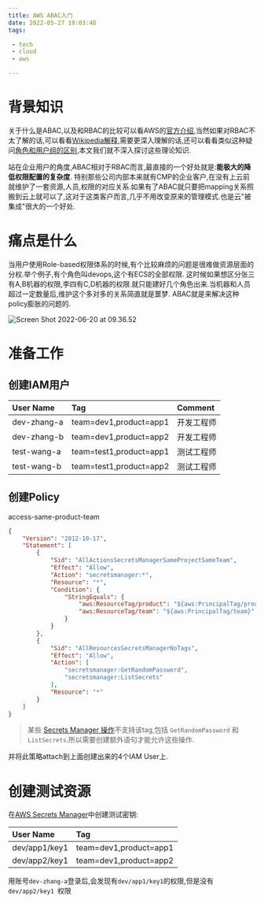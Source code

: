 ```yaml
---
title: AWS ABAC入门
date: 2022-05-27 19:03:48
tags:

 - tech
 - cloud
 - aws

---
```





# 背景知识

关于什么是ABAC,以及和RBAC的比较可以看AWS的[官方介绍](https://docs.aws.amazon.com/zh_cn/IAM/latest/UserGuide/introduction_attribute-based-access-control.html),当然如果对RBAC不太了解的话,可以看看[Wikipedia解释](https://en.wikipedia.org/wiki/Role-based_access_control),需要更深入理解的话,还可以看看类似这种疑问[角色和用户组的区别](https://stackoverflow.com/questions/7770728/group-vs-role-any-real-difference),本文我们就不深入探讨这些理论知识.

站在企业用户的角度,ABAC相对于RBAC而言,最直接的一个好处就是:**能极大的降低权限配置的复杂度**. 特别那些公司内部本来就有CMP的企业客户,在没有上云前就维护了一套资源,人员,权限的对应关系.如果有了ABAC就只要把mapping关系照搬到云上就可以了,这对于这类客户而言,几乎不用改变原来的管理模式.也是云"被集成"很大的一个好处.



# 痛点是什么

当用户使用Role-based权限体系的时候,有个比较麻烦的问题是很难做资源层面的分权.举个例子,有个角色叫devops,这个有ECS的全部权限. 这时候如果想区分张三有A,B机器的权限,李四有C,D机器的权限.就只能建好几个角色出来.当机器和人员超过一定数量后,维护这个多对多的关系简直就是噩梦. ABAC就是来解决这种policy膨胀的问题的.

![Screen Shot 2022-06-20 at 09.36.52](https://chengchaosite.oss-cn-hangzhou.aliyuncs.com/resource-container/uPic/2022_06_28_1656403738.png)



# 准备工作

## 创建IAM用户

| User Name   | Tag                     | Comment    |
| :---------- | :---------------------- | :--------- |
| dev-zhang-a | team=dev1,product=app1  | 开发工程师 |
| dev-zhang-b | team=dev1,product=app2  | 开发工程师 |
| test-wang-a | team=test1,product=app1 | 测试工程师 |
| test-wang-b | team=test1,product=app2 | 测试工程师 |

## 创建Policy

access-same-product-team

```json
{
    "Version": "2012-10-17",
    "Statement": [
        {
            "Sid": "AllActionsSecretsManagerSameProjectSameTeam",
            "Effect": "Allow",
            "Action": "secretsmanager:*",
            "Resource": "*",
            "Condition": {
                "StringEquals": {
                    "aws:ResourceTag/product": "${aws:PrincipalTag/product}",
                    "aws:ResourceTag/team": "${aws:PrincipalTag/team}"
                }
            }
        },
        {
            "Sid": "AllResourcesSecretsManagerNoTags",
            "Effect": "Allow",
            "Action": [
                "secretsmanager:GetRandomPassword",
                "secretsmanager:ListSecrets"
            ],
            "Resource": "*"
        }
    ]
}
```

>  某些 [Secrets Manager 操作](https://docs.aws.amazon.com/IAM/latest/UserGuide/list_awssecretsmanager.html#awssecretsmanager-actions-as-permissions)不支持该tag,包括 `GetRandomPassword` 和 `ListSecrets`.所以需要创建额外语句才能允许这些操作.

并将此策略attach到上面创建出来的4个IAM User上.



# 创建测试资源

在[AWS Secrets Manager](https://us-east-1.console.aws.amazon.com/secretsmanager/landing?region=us-east-1)中创建测试密钥:

| User Name     | Tag                    |
| :------------ | :--------------------- |
| dev/app1/key1 | team=dev1,product=app1 |
| dev/app2/key1 | team=dev1,product=app2 |

用账号`dev-zhang-a`登录后,会发现有`dev/app1/key1`的权限,但是没有`dev/app2/key1 `权限

